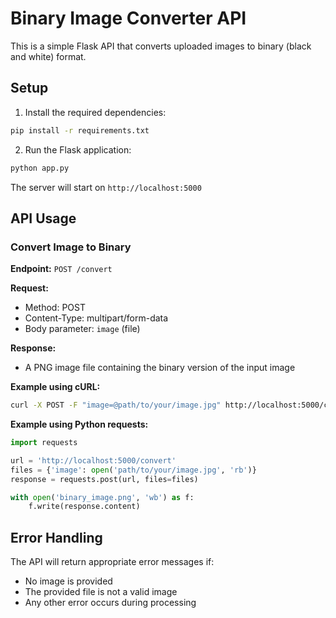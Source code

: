# Binary Image Converter API

This is a simple Flask API that converts uploaded images to binary (black and white) format.

## Setup

1. Install the required dependencies:

```bash
pip install -r requirements.txt
```

2. Run the Flask application:

```bash
python app.py
```

The server will start on `http://localhost:5000`

## API Usage

### Convert Image to Binary

**Endpoint:** `POST /convert`

**Request:**

- Method: POST
- Content-Type: multipart/form-data
- Body parameter: `image` (file)

**Response:**

- A PNG image file containing the binary version of the input image

**Example using cURL:**

```bash
curl -X POST -F "image=@path/to/your/image.jpg" http://localhost:5000/convert --output binary_image.png
```

**Example using Python requests:**

```python
import requests

url = 'http://localhost:5000/convert'
files = {'image': open('path/to/your/image.jpg', 'rb')}
response = requests.post(url, files=files)

with open('binary_image.png', 'wb') as f:
    f.write(response.content)
```

## Error Handling

The API will return appropriate error messages if:

- No image is provided
- The provided file is not a valid image
- Any other error occurs during processing
